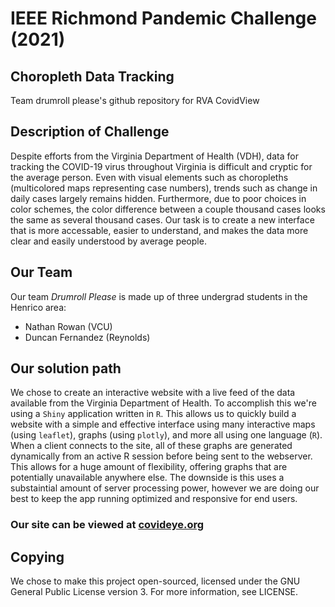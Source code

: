 # IEEE Richmond Pandemic Challenge (2021)
## Choropleth Data Tracking
Team drumroll please's github repository for RVA CovidView

## Description of Challenge

Despite efforts from the Virginia Department of Health (VDH), data for tracking the COVID-19 virus throughout Virginia
is difficult and cryptic for the average person. Even with visual elements such as choropleths (multicolored maps representing
case numbers), trends such as change in daily cases largely remains hidden. Furthermore, due to poor choices in color schemes,
the color difference between a couple thousand cases looks the same as several thousand cases. Our task is to create a new interface
that is more accessable, easier to understand, and makes the data more clear and easily understood by average people.

## Our Team

Our team *Drumroll Please* is made up of three undergrad students in the Henrico area:

 - Nathan Rowan (VCU)
 - Duncan Fernandez (Reynolds)

## Our solution path

We chose to create an interactive website with a live feed of the data available from the Virginia Department of Health. To accomplish
this we're using a `Shiny` application written in `R`. This allows us to quickly build a website with a simple and effective interface
using many interactive maps (using `leaflet`), graphs (using `plotly`), and more all using one language (`R`). When a client connects 
to the site, all of these graphs are generated dynamically from an active R session before being sent to the webserver. This allows
for a huge amount of flexibility, offering graphs that are potentially unavailable anywhere else. The downside is this uses a 
substaintial amount of server processing power, however we are doing our best to keep the app running optimized and responsive for end
users.

### Our site can be viewed at [covideye.org](https://covideye.org)

## Copying

We chose to make this project open-sourced, licensed under the GNU General Public License version 3. For more information, see LICENSE.
